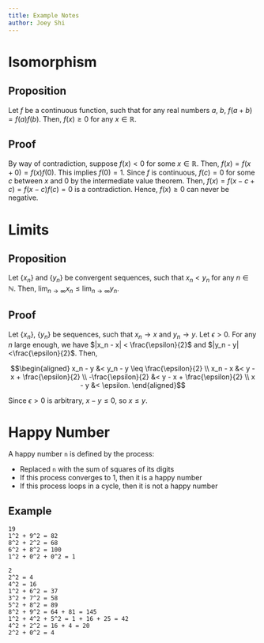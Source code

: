 ```yaml
---
title: Example Notes
author: Joey Shi
---
```


# Isomorphism

## Proposition
Let $f$ be a continuous function, such that for any real numbers $a$, $b$, $f(a + b) = f(a)f(b)$.
Then, $f(x) \geq 0$ for any $x\in\mathbb{R}$.

## Proof
By way of contradiction, suppose $f(x) < 0$ for some $x\in\mathbb{R}$.
Then, $f(x) = f(x + 0) = f(x)f(0)$. This implies $f(0) = 1$.
Since $f$ is continuous, $f(c) = 0$ for some $c$ between $x$ and $0$
by the intermediate value theorem. Then, $f(x) = f(x - c + c) = f(x - c)f(c) = 0$
is a contradiction. Hence, $f(x)\geq 0$ can never be negative.

# Limits

## Proposition
Let $\{x_n\}$ and $\{y_n\}$ be convergent sequences,
such that $x_n < y_n$ for any $n\in\mathbb{N}$.
Then, $\lim_{n\to\infty} x_n \leq \lim_{n\to\infty} y_n$.

## Proof
Let $\{x_n\}$, $\{y_n\}$ be sequences,
such that $x_n\to x$ and $y_n\to y$. Let $\epsilon > 0$.
For any $n$ large enough, we have $|x_n - x| < \frac{\epsilon}{2}$ and $|y_n - y| <\frac{\epsilon}{2}$. Then,

$$\begin{aligned}
    x_n - y &< y_n - y \leq \frac{\epsilon}{2} \\
    x_n - x &< y - x + \frac{\epsilon}{2} \\
    -\frac{\epsilon}{2} &< y - x + \frac{\epsilon}{2} \\
    x - y &< \epsilon.
\end{aligned}$$

Since $\epsilon > 0$ is arbitrary, $x - y \leq 0$, so $x \leq y$.

# Happy Number

A happy number `n` is defined by the process:

* Replaced `n` with the sum of squares of its digits
* If this process converges to 1, then it is a happy number
* If this process loops in a cycle, then it is not a happy number

## Example
```
19
1^2 + 9^2 = 82
8^2 + 2^2 = 68
6^2 + 8^2 = 100
1^2 + 0^2 + 0^2 = 1

2
2^2 = 4
4^2 = 16
1^2 + 6^2 = 37
3^2 + 7^2 = 58
5^2 + 8^2 = 89
8^2 + 9^2 = 64 + 81 = 145
1^2 + 4^2 + 5^2 = 1 + 16 + 25 = 42
4^2 + 2^2 = 16 + 4 = 20
2^2 + 0^2 = 4
```


